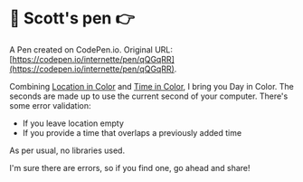 # 💓 Scott's pen 👉

A Pen created on CodePen.io. Original URL: [https://codepen.io/internette/pen/qQGqRR](https://codepen.io/internette/pen/qQGqRR).

Combining [Location in Color](https://codepen.io/internette/pen/wQObdb) and [Time in Color](https://codepen.io/internette/pen/dQQEbw), I bring you Day in Color. The seconds are made up to use the current second of your computer. There's some error validation:

- If you leave location empty
- If you provide a time that overlaps a previously added time

As per usual, no libraries used. 

I'm sure there are errors, so if you find one, go ahead and share!

